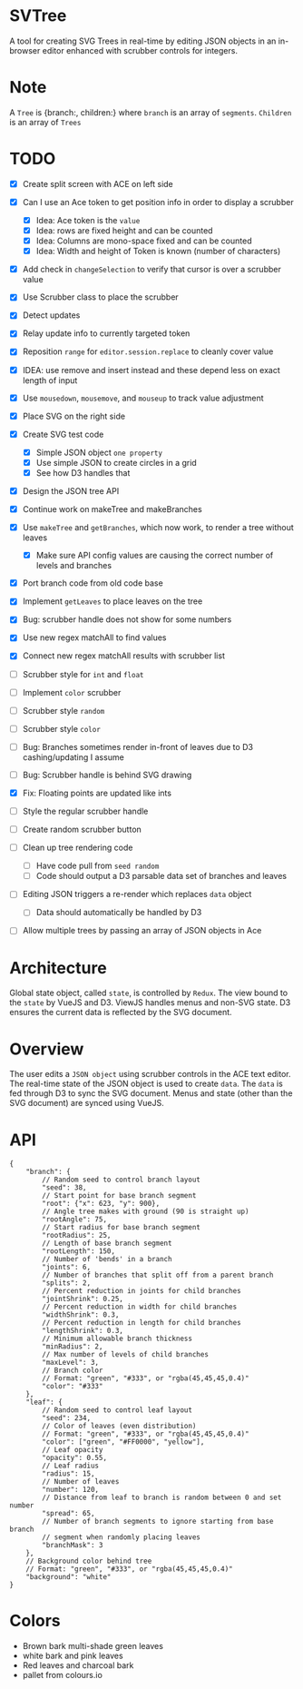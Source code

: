 # SVTree

A tool for creating SVG Trees in real-time by editing JSON objects in an in-browser editor enhanced with scrubber controls for integers.

# Note

A `Tree` is {branch:, children:} where `branch` is an array of `segments`. `Children` is an array of `Trees`

# TODO

- [x] Create split screen with ACE on left side
- [x] Can I use an Ace token to get position info in order to display a scrubber
    - [x] Idea: Ace token is the `value`
    - [x] Idea: rows are fixed height and can be counted
    - [x] Idea: Columns are mono-space fixed and can be counted
    - [x] Idea: Width and height of Token is known (number of characters)
- [x] Add check in `changeSelection` to verify that cursor is over a scrubber value
- [x] Use Scrubber class to place the scrubber
- [x] Detect updates    
- [x] Relay update info to currently targeted token
- [x] Reposition `range` for `editor.session.replace` to cleanly cover value
- [x] IDEA: use remove and insert instead and these depend less on exact length of input
- [x] Use `mousedown`, `mousemove`, and `mouseup` to track value adjustment
- [x] Place SVG on the right side
- [x] Create SVG test code
    - [x] Simple JSON object `one property`
    - [x] Use simple JSON to create circles in a grid
    - [x] See how D3 handles that
- [x] Design the JSON tree API
- [x] Continue work on makeTree and makeBranches
- [x] Use `makeTree` and `getBranches`, which now work, to render a tree without leaves
    - [x] Make sure API config values are causing the correct number of levels and branches
- [x] Port branch code from old code base
- [x] Implement `getLeaves` to place leaves on the tree
- [x] Bug: scrubber handle does not show for some numbers
- [x] Use new regex matchAll to find values
- [x] Connect new regex matchAll results with scrubber list

- [ ] Scrubber style for `int` and `float`
- [ ] Implement `color` scrubber

- [ ] Scrubber style `random`
- [ ] Scrubber style `color`

- [ ] Bug: Branches sometimes render in-front of leaves due to D3 cashing/updating I assume
- [ ] Bug: Scrubber handle is behind SVG drawing
- [x] Fix: Floating points are updated like ints
- [ ] Style the regular scrubber handle
- [ ] Create random scrubber button
- [ ] Clean up tree rendering code
    - [ ] Have code pull from `seed random`
    - [ ] Code should output a D3 parsable data set of branches and leaves
- [ ] Editing JSON triggers a re-render which replaces `data` object
    - [ ] Data should automatically be handled by D3
- [ ] Allow multiple trees by passing an array of JSON objects in Ace

# Architecture

Global state object, called `state`, is controlled by `Redux`. The view bound to the `state` by VueJS and D3. ViewJS handles menus and non-SVG state. D3 ensures the current data is reflected by the SVG document.

# Overview

The user edits a `JSON object` using scrubber controls in the ACE text editor. The real-time state of the JSON object is used to create `data`. The `data` is fed through D3 to sync the SVG document. Menus and state (other than the SVG document) are synced using VueJS.

# API
```
{
    "branch": {
        // Random seed to control branch layout
        "seed": 38,
        // Start point for base branch segment
        "root": {"x": 623, "y": 900},
        // Angle tree makes with ground (90 is straight up)
        "rootAngle": 75,
        // Start radius for base branch segment
        "rootRadius": 25,
        // Length of base branch segment
        "rootLength": 150,
        // Number of 'bends' in a branch
        "joints": 6,
        // Number of branches that split off from a parent branch
        "splits": 2,
        // Percent reduction in joints for child branches
        "jointShrink": 0.25,
        // Percent reduction in width for child branches
        "widthShrink": 0.3,
        // Percent reduction in length for child branches
        "lengthShrink": 0.3,
        // Minimum allowable branch thickness        
        "minRadius": 2,
        // Max number of levels of child branches
        "maxLevel": 3,
        // Branch color
        // Format: "green", "#333", or "rgba(45,45,45,0.4)"
        "color": "#333"
    },
    "leaf": {
        // Random seed to control leaf layout
        "seed": 234,
        // Color of leaves (even distribution)
        // Format: "green", "#333", or "rgba(45,45,45,0.4)"
        "color": ["green", "#FF0000", "yellow"],
        // Leaf opacity
        "opacity": 0.55,
        // Leaf radius
        "radius": 15,
        // Number of leaves
        "number": 120,
        // Distance from leaf to branch is random between 0 and set number
        "spread": 65,
        // Number of branch segments to ignore starting from base branch
        // segment when randomly placing leaves
        "branchMask": 3
    },
    // Background color behind tree
    // Format: "green", "#333", or "rgba(45,45,45,0.4)"
    "background": "white"
}
```

# Colors

- Brown bark multi-shade green leaves
- white bark and pink leaves
- Red leaves and charcoal bark
- pallet from colours.io
